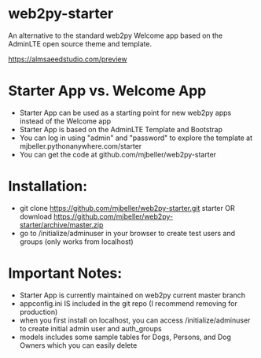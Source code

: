 # web2py-starter

An alternative to the standard web2py Welcome app based on the AdminLTE open source theme and template.

https://almsaeedstudio.com/preview

# Starter App vs. Welcome App
- Starter App can be used as a starting point for new web2py apps instead of the Welcome app
- Starter App is based on the AdminLTE Template and Bootstrap
- You can log in using "admin" and "password" to explore the template at mjbeller.pythonanywhere.com/starter
- You can get the code at github.com/mjbeller/web2py-starter

# Installation:
- git clone https://github.com/mjbeller/web2py-starter.git starter 
OR 
download https://github.com/mjbeller/web2py-starter/archive/master.zip
- go to /initialize/adminuser in your browser to create test users and groups (only works from localhost)

# Important Notes:
- Starter App is currently maintained on web2py current master branch
- appconfig.ini IS included in the git repo (I recommend removing for production)
- when you first install on localhost, you can access /initialize/adminuser to create initial admin user and auth_groups
- models includes some sample tables for Dogs, Persons, and Dog Owners which you can easily delete

